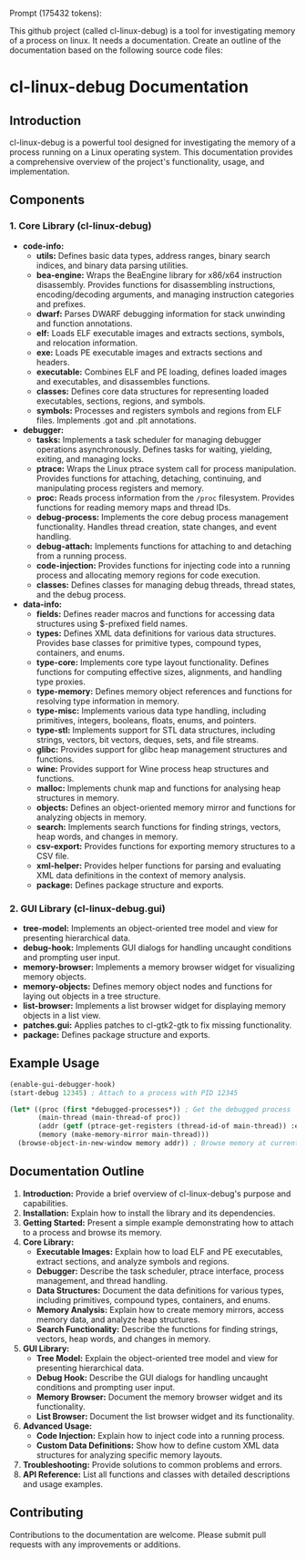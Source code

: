 Prompt (175432 tokens):

This github project (called cl-linux-debug) is a tool for investigating memory of a process on linux.
It needs a documentation. Create an outline of the documentation based on the following source code files:


# cl-linux-debug Documentation

## Introduction
cl-linux-debug is a powerful tool designed for investigating the memory of a process running on a Linux operating system. This documentation provides a comprehensive overview of the project's functionality, usage, and implementation.

## Components

### 1. Core Library (cl-linux-debug)
   * **code-info:**
       * **utils:**  Defines basic data types, address ranges, binary search indices, and binary data parsing utilities.
       * **bea-engine:**  Wraps the BeaEngine library for x86/x64 instruction disassembly. Provides functions for disassembling instructions, encoding/decoding arguments, and managing instruction categories and prefixes.
       * **dwarf:**  Parses DWARF debugging information for stack unwinding and function annotations.
       * **elf:**  Loads ELF executable images and extracts sections, symbols, and relocation information.
       * **exe:**  Loads PE executable images and extracts sections and headers.
       * **executable:**  Combines ELF and PE loading, defines loaded images and executables, and disassembles functions.
       * **classes:**  Defines core data structures for representing loaded executables, sections, regions, and symbols.
       * **symbols:**  Processes and registers symbols and regions from ELF files. Implements .got and .plt annotations.
   * **debugger:**
       * **tasks:**  Implements a task scheduler for managing debugger operations asynchronously. Defines tasks for waiting, yielding, exiting, and managing locks.
       * **ptrace:**  Wraps the Linux ptrace system call for process manipulation. Provides functions for attaching, detaching, continuing, and manipulating process registers and memory.
       * **proc:**  Reads process information from the `/proc` filesystem. Provides functions for reading memory maps and thread IDs.
       * **debug-process:**  Implements the core debug process management functionality. Handles thread creation, state changes, and event handling.
       * **debug-attach:**  Implements functions for attaching to and detaching from a running process.
       * **code-injection:**  Provides functions for injecting code into a running process and allocating memory regions for code execution.
       * **classes:**  Defines classes for managing debug threads, thread states, and the debug process.
   * **data-info:**
       * **fields:**  Defines reader macros and functions for accessing data structures using $-prefixed field names.
       * **types:**  Defines XML data definitions for various data structures. Provides base classes for primitive types, compound types, containers, and enums.
       * **type-core:**  Implements core type layout functionality. Defines functions for computing effective sizes, alignments, and handling type proxies.
       * **type-memory:**  Defines memory object references and functions for resolving type information in memory.
       * **type-misc:**  Implements various data type handling, including primitives, integers, booleans, floats, enums, and pointers.
       * **type-stl:**  Implements support for STL data structures, including strings, vectors, bit vectors, deques, sets, and file streams.
       * **glibc:**  Provides support for glibc heap management structures and functions.
       * **wine:**  Provides support for Wine process heap structures and functions.
       * **malloc:**  Implements chunk map and functions for analysing heap structures in memory.
       * **objects:**  Defines an object-oriented memory mirror and functions for analyzing objects in memory.
       * **search:**  Implements search functions for finding strings, vectors, heap words, and changes in memory.
       * **csv-export:**  Provides functions for exporting memory structures to a CSV file.
       * **xml-helper:**  Provides helper functions for parsing and evaluating XML data definitions in the context of memory analysis.
       * **package:**  Defines package structure and exports.

### 2. GUI Library (cl-linux-debug.gui)
   * **tree-model:**  Implements an object-oriented tree model and view for presenting hierarchical data.
   * **debug-hook:**  Implements GUI dialogs for handling uncaught conditions and prompting user input.
   * **memory-browser:**  Implements a memory browser widget for visualizing memory objects.
   * **memory-objects:**  Defines memory object nodes and functions for laying out objects in a tree structure.
   * **list-browser:**  Implements a list browser widget for displaying memory objects in a list view.
   * **patches.gui:**  Applies patches to cl-gtk2-gtk to fix missing functionality.
   * **package:**  Defines package structure and exports.

## Example Usage
```lisp
(enable-gui-debugger-hook)
(start-debug 12345) ; Attach to a process with PID 12345

(let* ((proc (first *debugged-processes*)) ; Get the debugged process
       (main-thread (main-thread-of proc))
       (addr (getf (ptrace-get-registers (thread-id-of main-thread)) :eip))
       (memory (make-memory-mirror main-thread)))
  (browse-object-in-new-window memory addr)) ; Browse memory at current EIP
```

## Documentation Outline
1. **Introduction:**  Provide a brief overview of cl-linux-debug's purpose and capabilities.
2. **Installation:**  Explain how to install the library and its dependencies.
3. **Getting Started:**  Present a simple example demonstrating how to attach to a process and browse its memory.
4. **Core Library:**  
   *  **Executable Images:**  Explain how to load ELF and PE executables, extract sections, and analyze symbols and regions.
   *  **Debugger:**  Describe the task scheduler, ptrace interface, process management, and thread handling.
   *  **Data Structures:**  Document the data definitions for various types, including primitives, compound types, containers, and enums.
   *  **Memory Analysis:**  Explain how to create memory mirrors, access memory data, and analyze heap structures.
   *  **Search Functionality:**  Describe the functions for finding strings, vectors, heap words, and changes in memory.
5. **GUI Library:**  
   *  **Tree Model:**  Explain the object-oriented tree model and view for presenting hierarchical data.
   *  **Debug Hook:**  Describe the GUI dialogs for handling uncaught conditions and prompting user input.
   *  **Memory Browser:**  Document the memory browser widget and its functionality.
   *  **List Browser:**  Document the list browser widget and its functionality.
6. **Advanced Usage:**  
   *  **Code Injection:**  Explain how to inject code into a running process.
   *  **Custom Data Definitions:**  Show how to define custom XML data structures for analyzing specific memory layouts.
7. **Troubleshooting:**  Provide solutions to common problems and errors.
8. **API Reference:**  List all functions and classes with detailed descriptions and usage examples.

## Contributing
Contributions to the documentation are welcome. Please submit pull requests with any improvements or additions.
